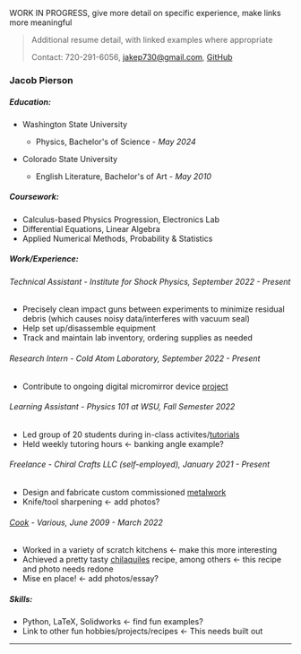 WORK IN PROGRESS, give more detail on specific experience, make links more meaningful

> Additional resume detail, with linked examples where appropriate
>
> Contact: 720-291-6056, [jakep730@gmail.com](mailto:jakep730@gmail.com), [GitHub](https://github.com/awhooshingwind)

### Jacob Pierson

##### Education:

* Washington State University
    - Physics, Bachelor's of Science - *May 2024*

* Colorado State University
    - English Literature, Bachelor's of Art - *May 2010*
 
##### Coursework:
* Calculus-based Physics Progression, Electronics Lab
* Differential Equations, Linear Algebra
* Applied Numerical Methods, Probability & Statistics

##### Work/Experience: 

###### Technical Assistant - *Institute for Shock Physics, September 2022 - Present*

* Precisely clean impact guns between experiments to minimize residual debris (which causes noisy data/interferes with vacuum seal)
* Help set up/disassemble equipment
* Track and maintain lab inventory, ordering supplies as needed

###### Research Intern - *Cold Atom Laboratory, September 2022 - Present*

* Contribute to ongoing digital micromirror device [project](https://github.com/awhooshingwind/laser_test)

###### Learning Assistant - *Physics 101 at WSU, Fall Semester 2022*

* Led group of 20 students during in-class activites/[tutorials](/projects/forces.pdf)
* Held weekly tutoring hours <- banking angle example?

###### Freelance - *Chiral Crafts LLC (self-employed), January 2021 - Present*

* Design and fabricate custom commissioned [metalwork](/metal.md)
* Knife/tool sharpening <- add photos?

###### [Cook](/projects/JakeResume.pdf) - *Various, June 2009 - March 2022*

* Worked in a variety of scratch kitchens <- make this more interesting
* Achieved a pretty tasty [chilaquiles](/projects/Chilaquiles.pdf) recipe, among others <- this recipe and photo needs redone
* Mise en place! <- add photos/essay?

##### Skills:
* Python, LaTeX, Solidworks <- find fun examples?
* Link to other fun hobbies/projects/recipes <- This needs built out
--- 
